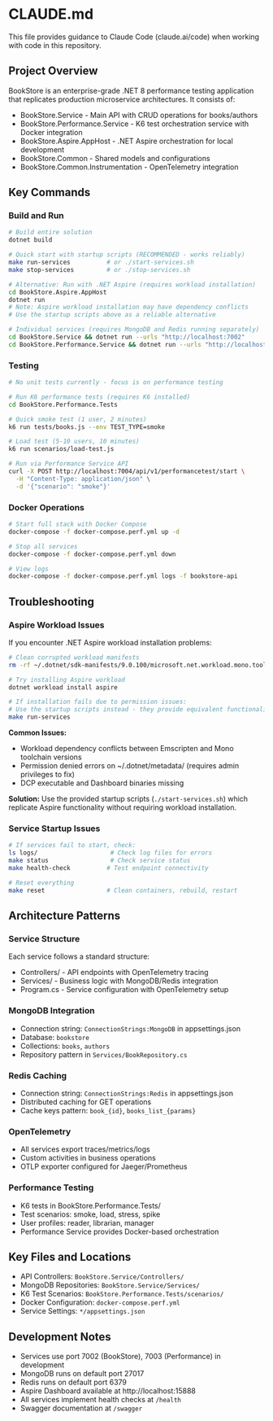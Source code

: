 # CLAUDE.md

This file provides guidance to Claude Code (claude.ai/code) when working with code in this repository.

## Project Overview

BookStore is an enterprise-grade .NET 8 performance testing application that replicates production microservice architectures. It consists of:
- BookStore.Service - Main API with CRUD operations for books/authors
- BookStore.Performance.Service - K6 test orchestration service with Docker integration
- BookStore.Aspire.AppHost - .NET Aspire orchestration for local development
- BookStore.Common - Shared models and configurations
- BookStore.Common.Instrumentation - OpenTelemetry integration

## Key Commands

### Build and Run
```bash
# Build entire solution
dotnet build

# Quick start with startup scripts (RECOMMENDED - works reliably)
make run-services          # or ./start-services.sh
make stop-services         # or ./stop-services.sh

# Alternative: Run with .NET Aspire (requires workload installation)
cd BookStore.Aspire.AppHost
dotnet run
# Note: Aspire workload installation may have dependency conflicts
# Use the startup scripts above as a reliable alternative

# Individual services (requires MongoDB and Redis running separately)
cd BookStore.Service && dotnet run --urls "http://localhost:7002"
cd BookStore.Performance.Service && dotnet run --urls "http://localhost:7004"
```

### Testing
```bash
# No unit tests currently - focus is on performance testing

# Run K6 performance tests (requires K6 installed)
cd BookStore.Performance.Tests

# Quick smoke test (1 user, 2 minutes)
k6 run tests/books.js --env TEST_TYPE=smoke

# Load test (5-10 users, 10 minutes)
k6 run scenarios/load-test.js

# Run via Performance Service API
curl -X POST http://localhost:7004/api/v1/performancetest/start \
  -H "Content-Type: application/json" \
  -d '{"scenario": "smoke"}'
```

### Docker Operations
```bash
# Start full stack with Docker Compose
docker-compose -f docker-compose.perf.yml up -d

# Stop all services
docker-compose -f docker-compose.perf.yml down

# View logs
docker-compose -f docker-compose.perf.yml logs -f bookstore-api
```

## Troubleshooting

### Aspire Workload Issues
If you encounter .NET Aspire workload installation problems:

```bash
# Clean corrupted workload manifests
rm -rf ~/.dotnet/sdk-manifests/9.0.100/microsoft.net.workload.mono.toolchain.current

# Try installing Aspire workload
dotnet workload install aspire

# If installation fails due to permission issues:
# Use the startup scripts instead - they provide equivalent functionality
make run-services
```

**Common Issues:**
- Workload dependency conflicts between Emscripten and Mono toolchain versions
- Permission denied errors on ~/.dotnet/metadata/ (requires admin privileges to fix)
- DCP executable and Dashboard binaries missing

**Solution:** Use the provided startup scripts (`./start-services.sh`) which replicate Aspire functionality without requiring workload installation.

### Service Startup Issues
```bash
# If services fail to start, check:
ls logs/                    # Check log files for errors
make status                 # Check service status
make health-check          # Test endpoint connectivity

# Reset everything
make reset                 # Clean containers, rebuild, restart
```

## Architecture Patterns

### Service Structure
Each service follows a standard structure:
- Controllers/ - API endpoints with OpenTelemetry tracing
- Services/ - Business logic with MongoDB/Redis integration
- Program.cs - Service configuration with OpenTelemetry setup

### MongoDB Integration
- Connection string: `ConnectionStrings:MongoDB` in appsettings.json
- Database: `bookstore`
- Collections: `books`, `authors`
- Repository pattern in `Services/BookRepository.cs`

### Redis Caching
- Connection string: `ConnectionStrings:Redis` in appsettings.json
- Distributed caching for GET operations
- Cache keys pattern: `book_{id}`, `books_list_{params}`

### OpenTelemetry
- All services export traces/metrics/logs
- Custom activities in business operations
- OTLP exporter configured for Jaeger/Prometheus

### Performance Testing
- K6 tests in BookStore.Performance.Tests/
- Test scenarios: smoke, load, stress, spike
- User profiles: reader, librarian, manager
- Performance Service provides Docker-based orchestration

## Key Files and Locations

- API Controllers: `BookStore.Service/Controllers/`
- MongoDB Repositories: `BookStore.Service/Services/`
- K6 Test Scenarios: `BookStore.Performance.Tests/scenarios/`
- Docker Configuration: `docker-compose.perf.yml`
- Service Settings: `*/appsettings.json`

## Development Notes

- Services use port 7002 (BookStore), 7003 (Performance) in development
- MongoDB runs on default port 27017
- Redis runs on default port 6379
- Aspire Dashboard available at http://localhost:15888
- All services implement health checks at `/health`
- Swagger documentation at `/swagger`